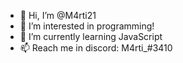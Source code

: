 - 👋 Hi, I’m @M4rti21
- 👀 I’m interested in programming!
- 🌱 I’m currently learning JavaScript
- 📫 Reach me in discord: M4rti_#3410

<!---
M4rti21/M4rti21 is a ✨ special ✨ repository because its `README.md` (this file) appears on your GitHub profile.
You can click the Preview link to take a look at your changes.
--->
